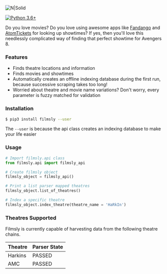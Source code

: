 
![N|Solid](https://res.cloudinary.com/dzh5lsjmb/image/upload/v1541647602/large_films.ly.png)

[![Python 3.6+](https://img.shields.io/badge/python-3.6-blue.svg)](https://www.python.org/downloads/release/python-360/)

Do you love movies? Do you love using awesome apps like [Fandango](https://www.fandango.com/) and [AtomTickets](https://www.atomtickets.com/) for looking up showtimes? If yes, then you'll love this needlessly complicated way of finding that perfect showtime for Avengers 8.

### Features
* Finds theatre locations and information
* Finds movies and showtimes
* Automatically creates an offline indexing database during the first run, because successive scraping takes too long!
* Worried about theatre and movie name variations? Don't worry, every parameter is fuzzy matched for validation

### Installation

```sh
$ pip3 install filmsly --user
```
The `--user` is because the api class creates an indexing database to make your life easier

### Usage

```py
# Import filmsly.api class
from filmsly.api import filmsly_api

# Create filmsly object
filmsly_object = filmsly_api()

# Print a list parser mapped theatres
filmsly_object.list_of_theatres()

# Index a specific theatre
filmsly_object.index_theatre(theatre_name = 'HaRkIn') 

```

### Theatres Supported

Filmsly is currently capable of harvesting data from the following theatre chains.

| Theatre | Parser State |
| ------ | ------ |
| Harkins | PASSED |
| AMC | PASSED |

